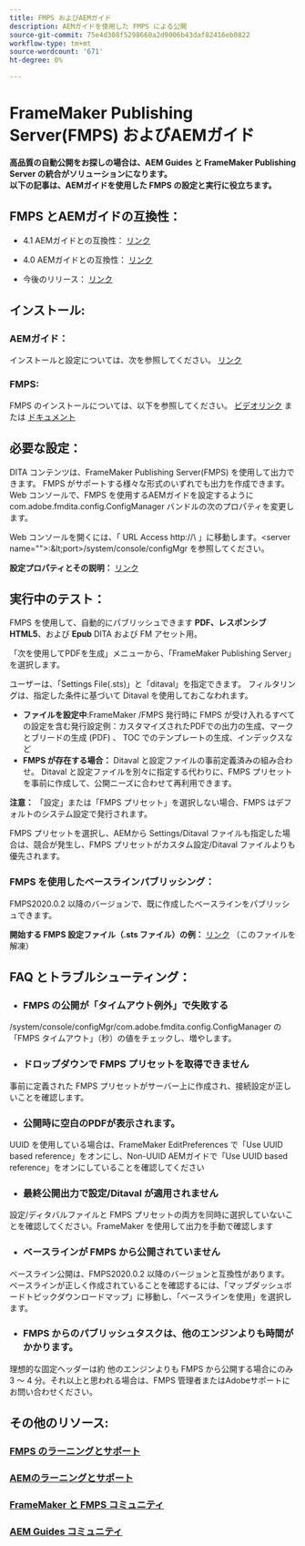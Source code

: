```yaml
---
title: FMPS およびAEMガイド
description: AEMガイドを使用した FMPS による公開
source-git-commit: 75e4d308f5298660a2d9006b43daf82416eb0822
workflow-type: tm+mt
source-wordcount: '671'
ht-degree: 0%

---
```




# FrameMaker Publishing Server(FMPS) およびAEMガイド

**高品質の自動公開をお探しの場合は、AEM Guides と FrameMaker Publishing Server の統合がソリューションになります。\
以下の記事は、AEMガイドを使用した FMPS の設定と実行に役立ちます。**

## FMPS とAEMガイドの互換性：

- 4.1 AEMガイドとの互換性： [リンク](https://experienceleague.adobe.com/docs/experience-manager-guides-learn/tutorials/release-info/release-notes/on-prem-release-notes/release-notes-4.1.html?lang=en/#compatibility-matrix)

- 4.0 AEMガイドとの互換性： [リンク](https://helpx.adobe.com/xml-documentation-for-experience-manager/release-note/release-notes-xml-documentation-solution-4-0.html/#Compatibility%20matrix)

- 今後のリリース： [リンク](https://experienceleague.adobe.com/docs/experience-manager-guides-learn/tutorials/release-info/latest-release-info.html?lang=en)

## インストール:

### AEMガイド：

インストールと設定については、次を参照してください。 [リンク](https://helpx.adobe.com/content/dam/help/en/xml-documentation-solution/4-1-2/Adobe-Experience-Manager-Guides_Installation-Configuration-Guide_EN.pdf)

### FMPS:

FMPS のインストールについては、以下を参照してください。 [ビデオリンク](https://www.youtube.com/watch?v=2deelyM5VA8&amp;t) または [ドキュメント](https://help.adobe.com/en_US/framemaker/server/index.html#t=fmps-user-guide%2Finstall_config_fmps.html%23install_config_fmps&amp;rhtocid=_2)

## 必要な設定：

DITA コンテンツは、FrameMaker Publishing Server(FMPS) を使用して出力できます。 FMPS がサポートする様々な形式のいずれでも出力を作成できます。
Web コンソールで、FMPS を使用するAEMガイドを設定するように com.adobe.fmdita.config.ConfigManager バンドルの次のプロパティを変更します。

Web コンソールを開くには、「 URL Access http://\ 」に移動します。&lt;server name=&quot;&quot;>:\&lt;port>/system/console/configMgr を参照してください。

**設定プロパティとその説明：** [リンク](https://helpx.adobe.com/content/dam/help/en/xml-documentation-solution/4-1-2/Adobe-Experience-Manager-Guides_Installation-Configuration-Guide_EN.pdf#page=89)

## 実行中のテスト：

FMPS を使用して、自動的にパブリッシュできます **PDF、レスポンシブHTML5**、および **Epub** DITA および FM アセット用。

「次を使用してPDFを生成」メニューから、「FrameMaker Publishing Server」を選択します。

ユーザーは、「Settings File(.sts)」と「ditaval」を指定できます。 フィルタリングは、指定した条件に基づいて Ditaval を使用しておこなわれます。

- **ファイルを設定中**:FrameMaker /FMPS 発行時に FMPS が受け入れるすべての設定を含む発行設定例：カスタマイズされたPDFでの出力の生成、マークとブリードの生成 (PDF) 、 TOC でのテンプレートの生成、インデックスなど
- **FMPS が存在する場合：** Ditaval と設定ファイルの事前定義済みの組み合わせ。 Ditaval と設定ファイルを別々に指定する代わりに、FMPS プリセットを事前に作成して、公開ニーズに合わせて再利用できます。

**注意：**  「設定」または「FMPS プリセット」を選択しない場合、FMPS はデフォルトのシステム設定で発行されます。

FMPS プリセットを選択し、AEMから Settings/Ditaval ファイルも指定した場合は、競合が発生し、FMPS プリセットがカスタム設定/Ditaval ファイルよりも優先されます。

### FMPS を使用したベースラインパブリッシング：

FMPS2020.0.2 以降のバージョンで、既に作成したベースラインをパブリッシュできます。

**開始する FMPS 設定ファイル（.sts ファイル）の例：** [リンク](https://acrobat.adobe.com/link/track?uri=urn:aaid:scds:US:ef750752-7a7e-4e51-923e-6b7d9861ed54) （このファイルを解凍）

## FAQ とトラブルシューティング：

- ### FMPS の公開が「タイムアウト例外」で失敗する

/system/console/configMgr/com.adobe.fmdita.config.ConfigManager の「FMPS タイムアウト」（秒）の値をチェックし、増やします。

- ### ドロップダウンで FMPS プリセットを取得できません

事前に定義された FMPS プリセットがサーバー上に作成され、接続設定が正しいことを確認します。

- ### 公開時に空白のPDFが表示されます。

UUID を使用している場合は、FrameMaker EditPreferences で「Use UUID based reference」をオンにし、Non-UUID AEMガイドで「Use UUID based reference」をオンにしていることを確認してください

- ### 最終公開出力で設定/Ditaval が適用されません

設定/ディタバルファイルと FMPS プリセットの両方を同時に選択していないことを確認してください。FrameMaker を使用して出力を手動で確認します

- ### ベースラインが FMPS から公開されていません

ベースライン公開は、FMPS2020.0.2 以降のバージョンと互換性があります。\
ベースラインが正しく作成されていることを確認するには、「マップダッシュボードトピックダウンロードマップ」に移動し、「ベースラインを使用」を選択します。

- ### FMPS からのパブリッシュタスクは、他のエンジンよりも時間がかかります。

理想的な固定ヘッダーは約 他のエンジンよりも FMPS から公開する場合にのみ 3 ～ 4 分。それ以上と思われる場合は、FMPS 管理者またはAdobeサポートにお問い合わせください。

## その他のリソース:

### [FMPS のラーニングとサポート](https://helpx.adobe.com/support/framemaker-publishing-server.html)

### [AEMのラーニングとサポート](https://helpx.adobe.com/in/support/xml-documentation-for-experience-manager.html)

### [FrameMaker と FMPS コミュニティ](https://community.adobe.com/t5/framemaker/ct-p/ct-framemaker?page=1&amp;sort=latest_replies&amp;lang=all&amp;tabid=all)

### [AEM Guides コミュニティ](https://experienceleaguecommunities.adobe.com/t5/experience-manager-guides/ct-p/aem-xml-documentation)
